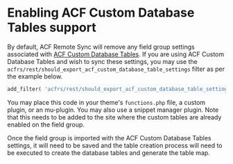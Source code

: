 # Enabling ACF Custom Database Tables support

By default, ACF Remote Sync will remove any field group settings associated
with [ACF Custom Database Tables](https://hookturn.io/downloads/acf-custom-database-tables/). If you are using ACF
Custom Database Tables and wish to sync these settings, you may use
the `acfrs/rest/should_export_acf_custom_database_table_settings` filter as per the example below.

```php
add_filter( 'acfrs/rest/should_export_acf_custom_database_table_settings', '__return_true' );
```

You may place this code in your theme's `functions.php` file, a custom plugin, or an mu-plugin. You may also
use a snippet manager plugin. Note that this needs to be added to the site where the custom tables are already enabled
on the field group.

Once the field group is imported with the ACF Custom Database Tables settings, it will need to be saved and the table
creation process will need to be executed to create the database tables and generate the table map.
